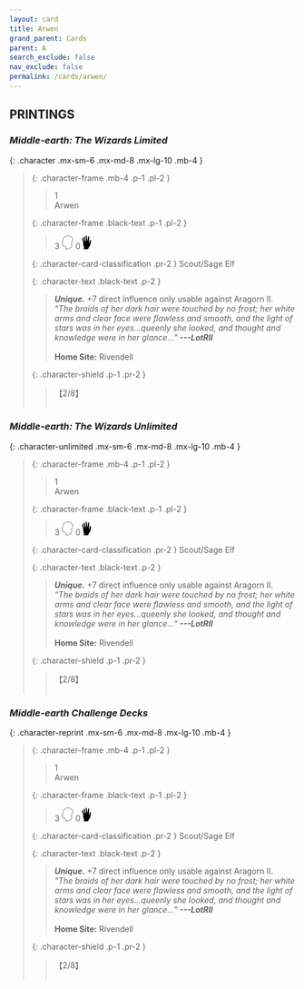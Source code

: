 ```yaml
---
layout: card
title: Arwen
grand_parent: Cards
parent: A
search_exclude: false
nav_exclude: false
permalink: /cards/arwen/
---
```


## PRINTINGS


### _Middle-earth: The Wizards Limited_

{: .character .mx-sm-6 .mx-md-8 .mx-lg-10 .mb-4 }
> {: .character-frame .mb-4 .p-1 .pl-2 }
> > <div class="card-mp">1</div>
> > <div class="character-card-name">Arwen</div>
>
> {: .character-frame .black-text .p-1 .pl-2 }
> > 3 ![](/assets/images/mind.svg) 0![](/assets/images/di.svg)
>
> {: .character-card-classification .pr-2 }
> Scout/Sage Elf
>
> {: .character-text .black-text .p-2 }
> > _**Unique.**_ +7 direct influence only usable against Aragorn II. <br>_"The braids of her dark hair were touched by no frost; her white arms and clear face were flawless and smooth, and the light of stars was in her eyes...queenly she looked, and thought and knowledge were in her glance...”_ ***---&#65279;LotRII***  <br><br>**Home Site:** Rivendell 
>
> {: .character-shield .p-1 .pr-2 }
> > <div class="card-shield">【2/8】</div>
> > <div class="card-corruption">&nbsp;</div>

### _Middle-earth: The Wizards Unlimited_

{: .character-unlimited .mx-sm-6 .mx-md-8 .mx-lg-10 .mb-4 }
> {: .character-frame .mb-4 .p-1 .pl-2 }
> > <div class="card-mp">1</div>
> > <div class="character-card-name">Arwen</div>
>
> {: .character-frame .black-text .p-1 .pl-2 }
> > 3 ![](/assets/images/mind.svg) 0![](/assets/images/di.svg)
>
> {: .character-card-classification .pr-2 }
> Scout/Sage Elf
>
> {: .character-text .black-text .p-2 }
> > _**Unique.**_ +7 direct influence only usable against Aragorn II. <br>_"The braids of her dark hair were touched by no frost; her white arms and clear face were flawless and smooth, and the light of stars was in her eyes...queenly she looked, and thought and knowledge were in her glance...”_ ***---&#65279;LotRII***  <br><br>**Home Site:** Rivendell 
>
> {: .character-shield .p-1 .pr-2 }
> > <div class="card-shield">【2/8】</div>
> > <div class="card-corruption">&nbsp;</div>

### _Middle-earth Challenge Decks_

{: .character-reprint .mx-sm-6 .mx-md-8 .mx-lg-10 .mb-4 }
> {: .character-frame .mb-4 .p-1 .pl-2 }
> > <div class="card-mp">1</div>
> > <div class="character-card-name">Arwen</div>
>
> {: .character-frame .black-text .p-1 .pl-2 }
> > 3 ![](/assets/images/mind.svg) 0![](/assets/images/di.svg)
>
> {: .character-card-classification .pr-2 }
> Scout/Sage Elf
>
> {: .character-text .black-text .p-2 }
> > _**Unique.**_ +7 direct influence only usable against Aragorn II. <br>_"The braids of her dark hair were touched by no frost; her white arms and clear face were flawless and smooth, and the light of stars was in her eyes...queenly she looked, and thought and knowledge were in her glance...”_ ***---&#65279;LotRII***  <br><br>**Home Site:** Rivendell 
>
> {: .character-shield .p-1 .pr-2 }
> > <div class="card-shield">【2/8】</div>
> > <div class="card-corruption">&nbsp;</div>
